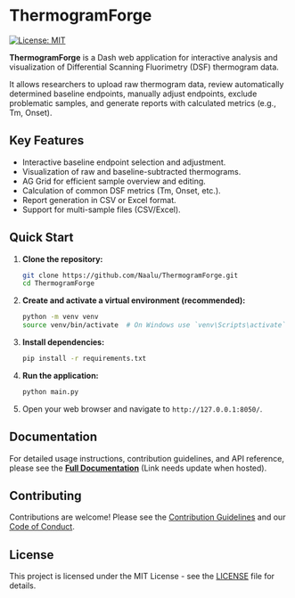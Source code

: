 # ThermogramForge

<!-- Add Shields/Badges here later: e.g., build status, license -->
[![License: MIT](https://img.shields.io/badge/License-MIT-yellow.svg)](https://opensource.org/licenses/MIT)
<!-- [![Documentation Status](https://readthedocs.org/projects/thermogramforge/badge/?version=latest)](https://thermogramforge.readthedocs.io/en/latest/?badge=latest) -->

**ThermogramForge** is a Dash web application for interactive analysis and visualization of Differential Scanning Fluorimetry (DSF) thermogram data.

It allows researchers to upload raw thermogram data, review automatically determined baseline endpoints, manually adjust endpoints, exclude problematic samples, and generate reports with calculated metrics (e.g., Tm, Onset).

<!-- Add Screenshot/GIF here later -->

## Key Features

* Interactive baseline endpoint selection and adjustment.
* Visualization of raw and baseline-subtracted thermograms.
* AG Grid for efficient sample overview and editing.
* Calculation of common DSF metrics (Tm, Onset, etc.).
* Report generation in CSV or Excel format.
* Support for multi-sample files (CSV/Excel).

## Quick Start

1. **Clone the repository:**

    ```bash
    git clone https://github.com/Naalu/ThermogramForge.git
    cd ThermogramForge
    ```

2. **Create and activate a virtual environment (recommended):**

    ```bash
    python -m venv venv
    source venv/bin/activate  # On Windows use `venv\Scripts\activate`
    ```

3. **Install dependencies:**

    ```bash
    pip install -r requirements.txt
    ```

4. **Run the application:**

    ```bash
    python main.py
    ```

5. Open your web browser and navigate to `http://127.0.0.1:8050/`.

## Documentation

For detailed usage instructions, contribution guidelines, and API reference, please see the **[Full Documentation](https://thermogramforge.readthedocs.io/)** (Link needs update when hosted).

## Contributing

Contributions are welcome! Please see the [Contribution Guidelines](CONTRIBUTING.md) and our [Code of Conduct](CODE_OF_CONDUCT.md).

## License

This project is licensed under the MIT License - see the [LICENSE](LICENSE) file for details.
